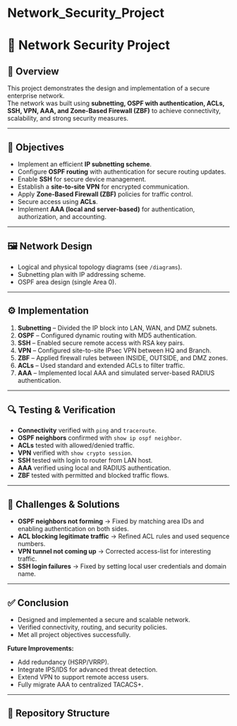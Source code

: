 # Network_Security_Project
# 📡 Network Security Project

## 📖 Overview
This project demonstrates the design and implementation of a secure enterprise network.  
The network was built using **subnetting, OSPF with authentication, ACLs, SSH, VPN, AAA, and Zone-Based Firewall (ZBF)** to achieve connectivity, scalability, and strong security measures.  

---

## 🎯 Objectives
- Implement an efficient **IP subnetting scheme**.  
- Configure **OSPF routing** with authentication for secure routing updates.  
- Enable **SSH** for secure device management.  
- Establish a **site-to-site VPN** for encrypted communication.  
- Apply **Zone-Based Firewall (ZBF)** policies for traffic control.  
- Secure access using **ACLs**.  
- Implement **AAA (local and server-based)** for authentication, authorization, and accounting.  

---

## 🖼️ Network Design
- Logical and physical topology diagrams (see `/diagrams`).  
- Subnetting plan with IP addressing scheme.  
- OSPF area design (single Area 0).  

---

## ⚙️ Implementation
1. **Subnetting** – Divided the IP block into LAN, WAN, and DMZ subnets.  
2. **OSPF** – Configured dynamic routing with MD5 authentication.  
3. **SSH** – Enabled secure remote access with RSA key pairs.  
4. **VPN** – Configured site-to-site IPsec VPN between HQ and Branch.  
5. **ZBF** – Applied firewall rules between INSIDE, OUTSIDE, and DMZ zones.  
6. **ACLs** – Used standard and extended ACLs to filter traffic.  
7. **AAA** – Implemented local AAA and simulated server-based RADIUS authentication.  

---

## 🔍 Testing & Verification
- **Connectivity** verified with `ping` and `traceroute`.  
- **OSPF neighbors** confirmed with `show ip ospf neighbor`.  
- **ACLs** tested with allowed/denied traffic.  
- **VPN** verified with `show crypto session`.  
- **SSH** tested with login to router from LAN host.  
- **AAA** verified using local and RADIUS authentication.  
- **ZBF** tested with permitted and blocked traffic flows.  

---

## 🚧 Challenges & Solutions
- **OSPF neighbors not forming** → Fixed by matching area IDs and enabling authentication on both sides.  
- **ACL blocking legitimate traffic** → Refined ACL rules and used sequence numbers.  
- **VPN tunnel not coming up** → Corrected access-list for interesting traffic.  
- **SSH login failures** → Fixed by setting local user credentials and domain name.  

---

## ✅ Conclusion
- Designed and implemented a secure and scalable network.  
- Verified connectivity, routing, and security policies.  
- Met all project objectives successfully.  

**Future Improvements:**  
- Add redundancy (HSRP/VRRP).  
- Integrate IPS/IDS for advanced threat detection.  
- Extend VPN to support remote access users.  
- Fully migrate AAA to centralized TACACS+.  

---

## 📂 Repository Structure
